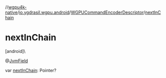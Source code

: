 //[wgpu4k-native](../../../index.md)/[io.ygdrasil.wgpu.android](../index.md)/[WGPUCommandEncoderDescriptor](index.md)/[nextInChain](next-in-chain.md)

# nextInChain

[android]\

@[JvmField](https://kotlinlang.org/api/core/kotlin-stdlib/kotlin.jvm/-jvm-field/index.html)

var [nextInChain](next-in-chain.md): Pointer?